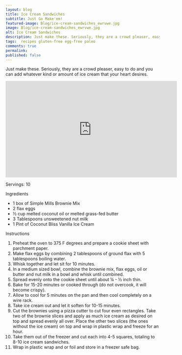 ```yaml
---
layout: blog
title: Ice Cream Sandwiches
subtitle: Just Go Make'em!
featured-image: Blog/ice-cream-sandwiches_ewrvwe.jpg
image: Blog/ice-cream-sandwiches_ewrvwe.jpg
alt: Ice Cream Sandwiches
description: Just make these. Seriously, they are a crowd pleaser, easy to do and you can add whatever kind or amount of ice cream that your heart desires.
tags:  recipes gluten-free egg-free paleo
comments: true
permalink:
published: false
---
```

Just make these. Seriously, they are a crowd pleaser, easy to do and you can add whatever kind or amount of ice cream that your heart desires.

<iframe width="560" height="315" src="https://www.youtube.com/embed/BvCzjGSuHgo" frameborder="0" allow="accelerometer; autoplay; encrypted-media; gyroscope; picture-in-picture" allowfullscreen></iframe>

Servings: 10

Ingredients
* 1 box of Simple Mills Brownie Mix
* 2 flax eggs
* ½ cup melted coconut oil or melted grass-fed butter
* 3 Tablespoons unsweetened nut milk
* 1 Pint of Coconut Bliss Vanilla Ice Cream

Instructions
1. Preheat the oven to 375 F degrees and prepare a cookie sheet with parchment paper.
2. Make flax eggs by combining 2 tablespoons of ground flax with 5 tablespoons boiling water.
3. Whisk together and let sit for 10 minutes.
4. In a medium sized bowl, combine the brownie mix, flax eggs, oil or butter and nut milk in a bowl and whisk until combined.
5. Spread evenly onto the cookie sheet until about ¼ - ½ inch thin.
6. Bake for 15-20 minutes or cooked through (do not overcook, it will become crispy).
7. Allow to cool for 5 minutes on the pan and then cool completely on a wire rack.
8. Take ice cream out and let it soften for 10-15 minutes.
9. Cut the brownies using a pizza cutter to cut four even rectangles. Take two of the brownie slices and apply as much ice cream as desired on top and spread evenly all over. Place the other two slices (the ones without the ice cream) on top and wrap in plastic wrap and freeze for an hour.
10. Take them out of the freezer and cut each into 4-5 squares, totaling to 8-10 ice cream sandwiches.
11. Wrap in plastic wrap and or foil and store in a freezer safe bag.
